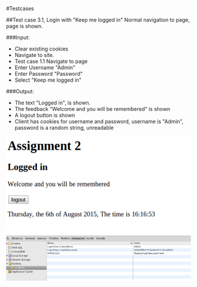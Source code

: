 #Testcases

##Test case 3.1, Login with "Keep me logged in" 
Normal navigation to page, page is shown.


###Input:
 * Clear existing cookies
 * Navigate to site.
 * Test case 1.1 Navigate to page
 * Enter Username "Admin"
 * Enter Password "Password"
 * Select "Keep me logged in"
 
###Output:
 * The text "Logged in", is shown.
 * The feedback "Welcome and you will be remembered" is shown
 * A logout button is shown
 * Client has cookies for username and password, username is "Admin", password is a random string, unreadable
 
![After Input](loginwithkeep.png)
![After Input](cookies.png)
